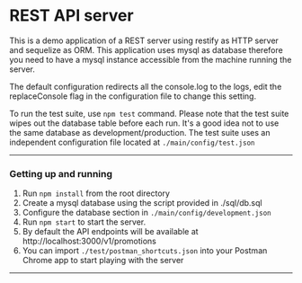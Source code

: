REST API server
=====================================

This is a demo application of a REST server using restify as HTTP server and sequelize as ORM.
This application uses mysql as database therefore you need to have a mysql instance accessible from the machine running
the server.

The default configuration redirects all the console.log to the logs, edit the replaceConsole flag in the configuration
file to change this setting.

To run the test suite, use `npm test` command. Please note that the test suite wipes out the database table before each
run. It's a good idea not to use the same database as development/production.
The test suite uses an independent configuration file located at `./main/config/test.json`

---

### Getting up and running

1. Run `npm install` from the root directory
2. Create a mysql database using the script provided in ./sql/db.sql
3. Configure the database section in `./main/config/development.json`
4. Run `npm start` to start the server.
5. By default the API endpoints will be available at http://localhost:3000/v1/promotions
6. You can import `./test/postman_shortcuts.json` into your Postman Chrome app to start playing with the server
---